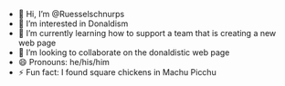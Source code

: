 - 👋 Hi, I’m @Ruesselschnurps
- 👀 I’m interested in Donaldism
- 🌱 I’m currently learning how to support a team that is creating a new web page
- 💞️ I’m looking to collaborate on the donaldistic web page
- 😄 Pronouns: he/his/him
- ⚡ Fun fact: I found square chickens in Machu Picchu

<!---
Ruesselschnurps/Ruesselschnurps is a ✨ special ✨ repository because its `README.md` (this file) appears on your GitHub profile.
You can click the Preview link to take a look at your changes.
--->
